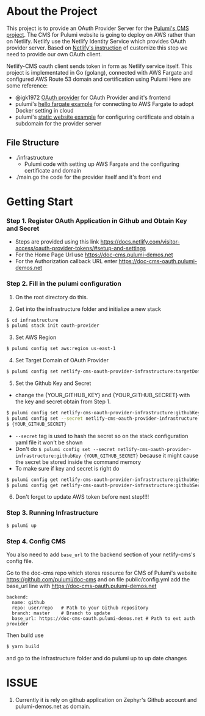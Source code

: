 # About the Project
This project is to provide an OAuth Provider Server for the [Pulumi's CMS project](https://github.com/pulumi/doc-cms). The CMS for Pulumi website is going to deploy on AWS rather than on Netlify. Netlify use the Netlify Identity Service which provides OAuth provider server. Based on [Netlify's instruction](https://www.netlifycms.org/docs/external-oauth-clients/) of customize this step we need to provide our own OAuth client.

Netlify-CMS oauth client sends token in form as Netlify service itself. This project is implementated in Go (golang), connected with AWS Fargate and configured AWS Route 53 domain and certification using Pulumi
Here are some reference:
- @igk1972 [OAuth provider](https://github.com/igk1972/netlify-cms-oauth-provider-go) for OAuth Provider and it's frontend
- pulumi's [hello fargate example](https://github.com/pulumi/examples/tree/master/aws-ts-hello-fargate) for connecting to AWS Fargate to adopt Docker setting in cloud
- pulumi's [static website example](https://github.com/pulumi/examples/tree/master/aws-ts-static-website) for configuring certificate and obtain a subdomain for the provider server


## File Structure
- ./infrastructure
  - Pulumi code with setting up AWS Fargate and the configuring certificate and domain
- ./main.go the code for the provider itself and it's front end

# Getting Start

### Step 1. Register OAuth Application in Github and Obtain Key and Secret
- Steps are provided using this link https://docs.netlify.com/visitor-access/oauth-provider-tokens/#setup-and-settings
- For the Home Page Url use https://doc-cms.pulumi-demos.net
- For the Authorization callback URL enter https://doc-cms-oauth.pulumi-demos.net

### Step 2. Fill in the pulumi configuration
1. On the root directory do this.

2. Get into the infrastructure folder and initialize a new stack
```bash
$ cd infrastructure
$ pulumi stack init oauth-provider
```

3. Set AWS Region
```bash
$ pulumi config set aws:region us-east-1
```

4. Set Target Domain of OAuth Provider
```bash
$ pulumi config set netlify-cms-oauth-provider-infrastructure:targetDomain doc-cms-oauth.pulumi-demos.net
```

5. Set the Github Key and Secret
- change the {YOUR_GITHUB_KEY} and {YOUR_GITHUB_SECRET} with the key and secret obtain from Step 1.
```bash
$ pulumi config set netlify-cms-oauth-provider-infrastructure:githubKey {YOUR_GITHUB_KEY}
$ pulumi config set --secret netlify-cms-oauth-provider-infrastructure:githubSecret
$ {YOUR_GITHUB_SECRET}
```
- `--secret` tag is used to hash the secret so on the stack configuration yaml file it won't be shown
- Don't do ` $ pulumi config set --secret netlify-cms-oauth-provider-infrastructure:githubKey {YOUR_GITHUB_SECRET} `
because it might cause the secret be stored inside the command memory
- To make sure if key and secret is right do
```bash
$ pulumi config get netlify-cms-oauth-provider-infrastructure:githubKey
$ pulumi config get netlify-cms-oauth-provider-infrastructure:githubSecret
```


6. Don't forget to update AWS token before next step!!!!

### Step 3. Running Infrastructure
```bash
$ pulumi up
```

### Step 4. Config CMS
You also need to add `base_url` to the backend section of your netlify-cms's config file. 

Go to the doc-cms repo which stores resource for CMS of Pulumi's website https://github.com/pulumi/doc-cms and on file public/config.yml add the base_url line with https://doc-cms-oauth.pulumi-demos.net

```
backend:
  name: github
  repo: user/repo   # Path to your Github repository
  branch: master    # Branch to update
  base_url: https://doc-cms-oauth.pulumi-demos.net # Path to ext auth provider
```

Then build use 
```bash
$ yarn build
```
and go to the infrastructure folder and do pulumi up to up date changes

# ISSUE
1. Currently it is rely on github application on Zephyr's Github account and pulumi-demos.net as domain.


